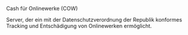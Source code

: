 Cash für Onlinewerke (COW)

Server, der ein mit der Datenschutzverordnung der Republik konformes Tracking und Entschädigung von Onlinewerken ermöglicht.